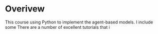 # Overivew

This course using Python to implement the agent-based models.   I include some There are a number of excellent tutorials that i
